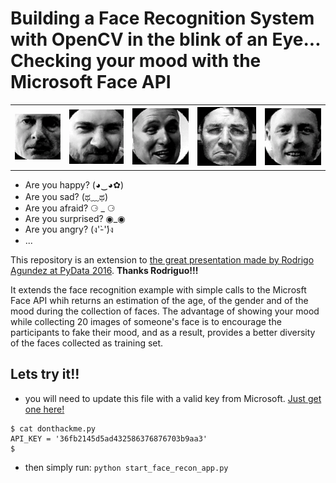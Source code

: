# Building a Face Recognition System with OpenCV in the blink of an Eye... Checking your mood with the Microsoft Face API

<table style="width:100%">
  <tr>
    <th><img src="https://github.com/AIAScience/face-recognition-demo-based-on-opencv-and-microsoft-face-api/blob/master/images/Michael.gif?raw=true" alt="Michael"></th>
    <th><img src="https://github.com/AIAScience/face-recognition-demo-based-on-opencv-and-microsoft-face-api/blob/master/images/Dirk.gif?raw=true" alt="Dirk"></th>
    <th><img src="https://github.com/AIAScience/face-recognition-demo-based-on-opencv-and-microsoft-face-api/blob/master/images/Atle.gif?raw=true" alt="Atle"></th>
    <th><img src="https://github.com/AIAScience/face-recognition-demo-based-on-opencv-and-microsoft-face-api/blob/master/images/Patrick.gif?raw=true" alt="Patrick"></th>
    <th><img src="https://github.com/AIAScience/face-recognition-demo-based-on-opencv-and-microsoft-face-api/blob/master/images/OJ.gif?raw=true" alt="Odd-Jostein"></th>  
  </tr>
</table>


* Are you happy?    (◕‿◕✿)
* Are you sad?      (ಥ﹏ಥ)
* Are you afraid?    ⚆ _ ⚆
* Are you surprised? ◉_◉
* Are you angry?     (ง'̀-'́)ง
* ...


This repository is an extension to [the great presentation made by Rodrigo Agundez at PyData 2016](https://github.com/rragundez/PyData). **Thanks Rodriguo!!!**

It extends the face recognition example with simple calls to the Microsft Face API whih returns an estimation of the age, of the gender and of the mood during the collection of faces. The advantage of showing your mood while collecting 20 images of someone's face is to encourage the participants to fake their mood, and as a result, provides a better diversity of the faces collected as training set. 


## Lets try it!!

* you will need to update this file with a valid key from Microsoft. [Just get one here!](https://docs.microsoft.com/en-us/azure/cognitive-services/computer-vision/vision-api-how-to-topics/howtosubscribe)

```shell
$ cat donthackme.py
API_KEY = '36fb2145d5ad432586376876703b9aa3'
$ 
```

* then simply run: `python start_face_recon_app.py`
